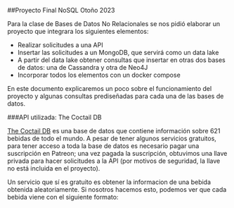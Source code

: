 ##Proyecto Final NoSQL Otoño 2023

Para la clase de Bases de Datos No Relacionales se nos pidió elaborar un proyecto que integrara los siguientes elementos:
- Realizar solicitudes a una API
- Insertar las solicitudes a un MongoDB, que servirá como un data lake
- A partir del data lake obtener consultas que insertar en otras dos bases de datos: una de Cassandra y otra de Neo4J
- Incorporar todos los elementos con un docker compose

En este documento explicaremos un poco sobre el funcionamiento del proyecto y algunas consultas prediseñadas para cada una de las bases de datos.

###API utilizada: The Coctail DB

[The Coctail DB](https://www.thecocktaildb.com/) es una base de datos que contiene información sobre 621 bebidas de todo el mundo. A pesar de tener algunos servicios gratuitos, para tener acceso a toda la base de datos es necesario pagar una suscripción en Patreon; una vez pagada la suscripción, obtuvimos una llave privada para hacer solicitudes a la API (por motivos de seguridad, la llave no está incluida en el proyecto).

Un servicio que sí es gratuito es obtener la informacion de una bebida obtenida aleatoriamente. Si nosotros hacemos esto, podemos ver que cada bebida viene con el siguiente formato:
